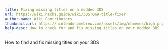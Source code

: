 ```yaml
---
title: Fixing missing titles on a modded 3DS
url: https://wiki.hacks.guide/wiki/3DS:Gm9-title-fixer
author.name: Wiki Contributors
thumbnail.url: https://nintendohomebrew.com/assets/img/nhmemes/bigh.png
help-desc: How to check for and fix missing titles on your modded 3DS
---
```


How to find and fix missing titles on your 3DS
